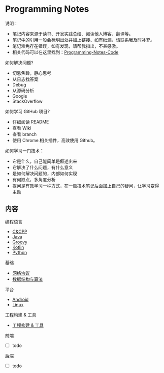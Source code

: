 # Programming Notes

说明：

- 笔记内容来源于读书、开发实践总结、阅读他人博客、翻译等。
- 笔记中的引用一般会标明出处并加上链接、如有纰漏，请联系我及时补充。
- 笔记难免存在错误，如有发现，请帮我指出，不甚感激。
- 相关代码可以在这里找到：[Programming-Notes-Code](https://github.com/Ztiany/Programming-Notes-Code)

如何解决问题?

- 切忌焦躁，静心思考
- 从日志找答案
- Debug
- 从源码分析
- Google
- StackOverflow

如何学习 GitHub 项目?

- 仔细阅读 README
- 查看 Wiki
- 查看 branch
- 使用 Chrome 相关插件，高效使用 Github。

如何学习一门技术：

- 它是什么，自己能简单是叙述出来
- 它解决了什么问题，有什么意义
- 是如何解决问题的，内部如何实现
- 有何缺点，多角度分析
- 提问是有效学习一种方式，在一篇技术笔记后面加上自己的疑问，让学习变得主动

## 内容

编程语言

- [C&CPP](C&CPP/README.md)
- [Java](Java/README.md)
- [Groovy](Groovy/README.md)
- [Kotlin](Kotlin/README.md)
- [Python](Python/README.md)

基础

- [网络协议](Network/README.md)
- [数据结构与算法](DataStructure/README.md)

平台

- [Android](Android/README.md)
- [Linux](Linux/README.md)

工程构建 & 工具

- [工程构建 & 工具](BuildTools/README.md)  

前端

- [ ] todo

后端

- [ ] todo


